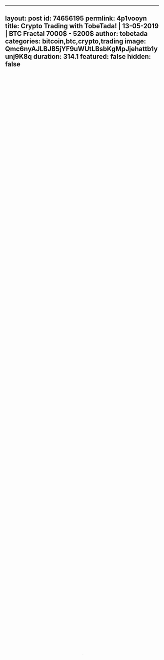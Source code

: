 
---
layout: post
id: 74656195
permlink: 4p1vooyn
title:  Crypto Trading with TobeTada! | 13-05-2019 | BTC Fractal 7000$ - 5200$
author: tobetada
categories: bitcoin,btc,crypto,trading
image: Qmc6nyAJLBJB5jYF9uWUtLBsbKgMpJjehattb1yunj9K8q
duration: 314.1
featured: false
hidden: false
---
    
<video poster="https://snap1.d.tube/ipfs/Qmc6nyAJLBJB5jYF9uWUtLBsbKgMpJjehattb1yunj9K8q" autoplay="" id="player_html5_api" class="vjs-tech" style="width: 100%; height: 100%;" tabindex="-1" src="https://video.dtube.top/ipfs/Qmd1ypwCtcfE7EicseQ3gbUp6Z9JE6VUG8WHegRfx67mv9"></video>

